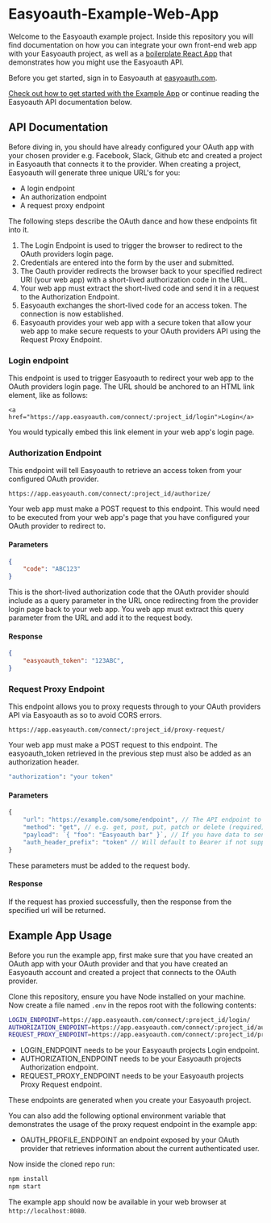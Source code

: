 # Easyoauth-Example-Web-App
Welcome to the Easyoauth example project. Inside this repository you will find documentation on how you can integrate your own front-end web app with your Easyoauth project, as well as a [boilerplate React App](#Example-App-Usage) that demonstrates how you might use the Easyoauth API.

Before you get started, sign in to Easyoauth at [easyoauth.com](https://easyoauth.com).

[Check out how to get started with the Example App](#Example-App-Usage) or continue reading the Easyoauth API documentation below.

## API Documentation
Before diving in, you should have already configured your OAuth app with your chosen provider e.g. Facebook, Slack, Github etc and created a project in Easyoauth that connects it to the provider.
When creating a project, Easyoauth will generate three unique URL's for you:

- A login endpoint
- An authorization endpoint
- A request proxy endpoint

The following steps describe the OAuth dance and how these endpoints fit into it.

1. The Login Endpoint is used to trigger the browser to redirect to the OAuth providers login page.
2. Credentials are entered into the form by the user and submitted.
3. The Oauth provider redirects the browser back to your specified redirect URI (your web app) with a short-lived authorization code in the URL.
4. Your web app must extract the short-lived code and send it in a request to the Authorization Endpoint.
5. Easyoauth exchanges the short-lived code for an access token. The connection is now established.
6. Easyoauth provides your web app with a secure token that allow your web app to make secure requests to your OAuth providers API using the Request Proxy Endpoint.

### Login endpoint
This endpoint is used to trigger Easyoauth to redirect your web app to the OAuth providers login page.
The URL should be anchored to an HTML link element, like as follows:

```
<a href="https://app.easyoauth.com/connect/:project_id/login">Login</a>
```

You would typically embed this link element in your web app's login page.

### Authorization Endpoint
This endpoint will tell Easyoauth to retrieve an access token from your configured OAuth provider.

```
https://app.easyoauth.com/connect/:project_id/authorize/
```

Your web app must make a POST request to this endpoint. This would need to be executed from your web app's page that
you have configured your OAuth provider to redirect to.

#### Parameters
```json
{
    "code": "ABC123"
}
```
This is the short-lived authorization code that the OAuth provider should include as a query parameter in the URL once redirecting from the provider login page back to your web app. You web app must extract this query parameter from the URL and add it to the request body.

#### Response
```json
{
    "easyoauth_token": "123ABC",
}
```

### Request Proxy Endpoint
This endpoint allows you to proxy requests through to your OAuth providers API via Easyoauth as so to avoid CORS errors.

```
https://app.easyoauth.com/connect/:project_id/proxy-request/
```

Your web app must make a POST request to this endpoint.
The easyoauth_token retrieved in the previous step must also be added as an authorization header.

```sh
"authorization": "your token"
```

#### Parameters
```javascript
{
    "url": "https://example.com/some/endpoint", // The API endpoint to proxy to (required)
    "method": "get", // e.g. get, post, put, patch or delete (required)
    "payload": `{ "foo": "Easyoauth bar" }`, // If you have data to send in your request (optional)
    "auth_header_prefix": "token" // Will default to Bearer if not supplied (optional)
}
```

These parameters must be added to the request body.

#### Response
If the request has proxied successfully, then the response from the specified url will be returned.

## Example App Usage
Before you run the example app, first make sure that you have created an OAuth app with your OAuth provider
and that you have created an Easyoauth account and created a project that connects to the OAuth provider.

Clone this repository, ensure you have Node installed on your machine.
Now create a file named `.env` in the repos root with the following contents:

```sh
LOGIN_ENDPOINT=https://app.easyoauth.com/connect/:project_id/login/
AUTHORIZATION_ENDPOINT=https://app.easyoauth.com/connect/:project_id/authorize/
REQUEST_PROXY_ENDPOINT=https://app.easyoauth.com/connect/:project_id/proxy-request/
```

- LOGIN_ENDPOINT needs to be your Easyoauth projects Login endpoint.
- AUTHORIZATION_ENDPOINT needs to be your Easyoauth projects Authorization endpoint.
- REQUEST_PROXY_ENDPOINT needs to be your Easyoauth projects Proxy Request endpoint.

These endpoints are generated when you create your Easyoauth project.

You can also add the following optional environment variable that demonstrates the usage of the proxy request endpoint in the example app:

- OAUTH_PROFILE_ENDPOINT an endpoint exposed by your OAuth provider that retrieves information about the current authenticated user.

Now inside the cloned repo run:

```sh
npm install
npm start
```

The example app should now be available in your web browser at `http://localhost:8080`.

